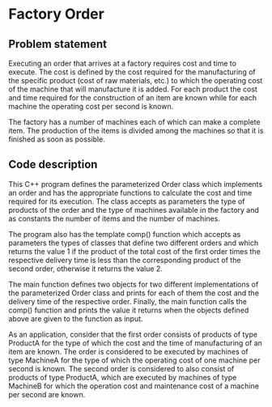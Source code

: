 # Factory Order

## Problem statement
Executing an order that arrives at a factory requires cost and time to execute. The cost is defined by the cost required for the manufacturing of the specific product (cost of raw materials, etc.) to which the operating cost of the machine that will manufacture it is added. For each product the cost and time required for the construction of an item are known while for each machine the operating cost per second is known.

The factory has a number of machines each of which can make a complete item. The production of the items is divided among the machines so that it is finished as soon as possible.

## Code description
This C++ program defines the parameterized Order class which implements an order and has the appropriate functions to calculate the cost and time required for its execution. The class accepts as parameters the type of products of the order and the type of machines available in the factory and as constants the number of items and the number of machines.

The program also has the template comp() function which accepts as parameters the types of classes that define two different orders and which returns the value 1 if the product of the total cost of the first order times the respective delivery time is less than the corresponding product of the second order, otherwise it returns the value 2.

The main function defines two objects for two different implementations of the parameterized Order class and prints for each of them the cost and the delivery time of the respective order. Finally, the main function calls the comp() function and prints the value it returns when the objects defined above are given to the function as input.

As an application, consider that the first order consists of products of type ProductA for the type of which the cost and the time of manufacturing of an item are known. The order is considered to be executed by machines of type MachineA for the type of which the operating cost of one machine per second is known. The second order is considered to also consist of products of type ProductA, which are executed by machines of type MachineB for which the operation cost and maintenance cost of a machine per second are known.
